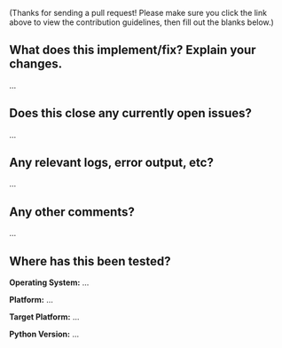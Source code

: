 (Thanks for sending a pull request! Please make sure you click the link above to view the contribution guidelines, then fill out the blanks below.)

What does this implement/fix? Explain your changes.
---------------------------------------------------
…

Does this close any currently open issues?
------------------------------------------
…


Any relevant logs, error output, etc?
-------------------------------------
…


Any other comments?
-------------------
…

Where has this been tested?
---------------------------
**Operating System:** …

**Platform:** …

**Target Platform:** …

**Python Version:** …

